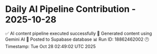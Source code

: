 # Daily AI Pipeline Contribution - 2025-10-28

✅ AI content pipeline executed successfully
🤖 Generated content using Gemini AI
💾 Posted to Supabase database
📊 Run ID: 18862462002
🕐 Timestamp: Tue Oct 28 02:49:02 UTC 2025

